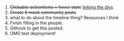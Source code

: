 1. ~~Clickable actionitems + hover state~~ [linking the divs](http://stackoverflow.com/questions/796087/make-a-div-into-a-link)
2. ~~Create 6 mock community posts~~
3. what to do about the timeline thing? Resources I think
4. Finish filling in the people.
5. Githook to get this posted.
6. OMG test deployment!
